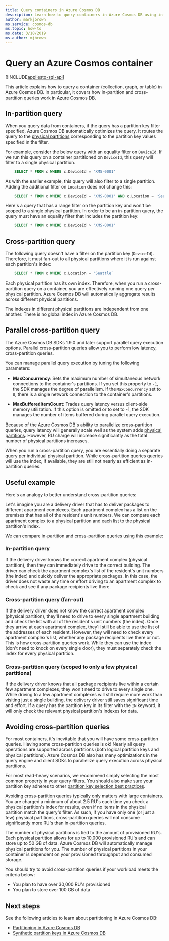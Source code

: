 ```yaml
---
title: Query containers in Azure Cosmos DB
description: Learn how to query containers in Azure Cosmos DB using in-partition and cross-partition queries
author: markjbrown
ms.service: cosmos-db
ms.topic: how-to
ms.date: 3/18/2019
ms.author: mjbrown
---
```


# Query an Azure Cosmos container
[!INCLUDE[appliesto-sql-api](includes/appliesto-sql-api.md)]

This article explains how to query a container (collection, graph, or table) in Azure Cosmos DB. In particular, it covers how in-partition and cross-partition queries work in Azure Cosmos DB.

## In-partition query

When you query data from containers, if the query has a partition key filter specified, Azure Cosmos DB automatically optimizes the query. It routes the query to the [physical partitions](partitioning-overview.md#physical-partitions) corresponding to the partition key values specified in the filter.

For example, consider the below query with an equality filter on `DeviceId`. If we run this query on a container partitioned on `DeviceId`, this query will filter to a single physical partition.

```sql
    SELECT * FROM c WHERE c.DeviceId = 'XMS-0001'
```

As with the earlier example,  this query will also filter to a single partition. Adding the additional filter on `Location` does not change this:

```sql
    SELECT * FROM c WHERE c.DeviceId = 'XMS-0001' AND c.Location = 'Seattle'
```

Here's a query that has a range filter on the partition key and won't be scoped to a single physical partition. In order to be an in-partition query, the query must have an equality filter that includes the partition key:

```sql
    SELECT * FROM c WHERE c.DeviceId > 'XMS-0001'
```

## Cross-partition query

The following query doesn't have a filter on the partition key (`DeviceId`). Therefore, it must fan-out to all physical partitions where it is run against each partition's index:

```sql
    SELECT * FROM c WHERE c.Location = 'Seattle`
```

Each physical partition has its own index. Therefore, when you run a cross-partition query on a container, you are effectively running one query *per* physical partition. Azure Cosmos DB will automatically aggregate results across different physical partitions.

The indexes in different physical partitions are independent from one another. There is no global index in Azure Cosmos DB.

## Parallel cross-partition query

The Azure Cosmos DB SDKs 1.9.0 and later support parallel query execution options. Parallel cross-partition queries allow you to perform low latency, cross-partition queries.

You can manage parallel query execution by tuning the following parameters:

- **MaxConcurrency**: Sets the maximum number of simultaneous network connections to the container's partitions. If you set this property to `-1`, the SDK manages the degree of parallelism. If the `MaxConcurrency` set to `0`, there is a single network connection to the container's partitions.

- **MaxBufferedItemCount**: Trades query latency versus client-side memory utilization. If this option is omitted or to set to -1, the SDK manages the number of items buffered during parallel query execution.

Because of the Azure Cosmos DB's ability to parallelize cross-partition queries, query latency will generally scale well as the system adds [physical partitions](partitioning-overview.md#physical-partitions). However, RU charge will increase significantly as the total number of physical partitions increases.

When you run a cross-partition query, you are essentially doing a separate query per individual physical partition. While cross-partition queries queries will use the index, if available, they are still not nearly as efficient as in-partition queries.

## Useful example

Here's an analogy to better understand cross-partition queries:

Let's imagine you are a delivery driver that has to deliver packages to different apartment complexes. Each apartment complex has a list on the premises that has all of the resident's unit numbers. We can compare each apartment complex to a physical partition and each list to the physical partition's index.

We can compare in-partition and cross-partition queries using this example:

### In-partition query

If the delivery driver knows the correct apartment complex (physical partition), then they can immediately drive to the correct building. The driver can check the apartment complex's list of the resident's unit numbers (the index) and quickly deliver the appropriate packages. In this case, the driver does not waste any time or effort driving to an apartment complex to check and see if any package recipients live there.

### Cross-partition query (fan-out)

If the delivery driver does not know the correct apartment complex (physical partition), they'll need to drive to every single apartment building and check the list with all of the resident's unit numbers (the index). Once they arrive at each apartment complex, they'll still be able to use the list of the addresses of each resident. However, they will need to check every apartment complex's list, whether any package recipients live there or not. This is how cross-partition queries work. While they can use the index (don't need to knock on every single door), they must separately check the index for every physical partition.

### Cross-partition query (scoped to only a few physical partitions)

If the delivery driver knows that all package recipients live within a certain few apartment complexes, they won't need to drive to every single one. While driving to a few apartment complexes will still require more work than visiting just a single building, the delivery driver still saves significant time and effort. If a query has the partition key in its filter with the `IN` keyword, it will only check the relevant physical partition's indexes for data.

## Avoiding cross-partition queries

For most containers, it's inevitable that you will have some cross-partition queries. Having some cross-partition queries is ok! Nearly all query operations are supported across partitions (both logical partition keys and physical partitions). Azure Cosmos DB also has many optimizations in the query engine and client SDKs to parallelize query execution across physical partitions.

For most read-heavy scenarios, we recommend simply selecting the most common property in your query filters. You should also make sure your partition key adheres to other [partition key selection best practices](partitioning-overview.md#choose-partitionkey).

Avoiding cross-partition queries typically only matters with large containers. You are charged a minimum of about 2.5 RU's each time you check a physical partition's index for results, even if no items in the physical partition match the query's filter. As such, if you have only one (or just a few) physical partitions, cross-partition queries will not consume significantly more RU's than in-partition queries.

The number of physical partitions is tied to the amount of provisioned RU's. Each physical partition allows for up to 10,000 provisioned RU's and can store up to 50 GB of data. Azure Cosmos DB will automatically manage physical partitions for you. The number of physical partitions in your container is dependent on your provisioned throughput and consumed storage.

You should try to avoid cross-partition queries if your workload meets the criteria below:
- You plan to have over 30,000 RU's provisioned
- You plan to store over 100 GB of data

## Next steps

See the following articles to learn about partitioning in Azure Cosmos DB:

- [Partitioning in Azure Cosmos DB](partitioning-overview.md)
- [Synthetic partition keys in Azure Cosmos DB](synthetic-partition-keys.md)
